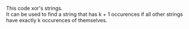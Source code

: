 This code xor's strings.  
It can be used to find a string that has k + 1 occurences if all other strings have exactly k occurences of themselves.
